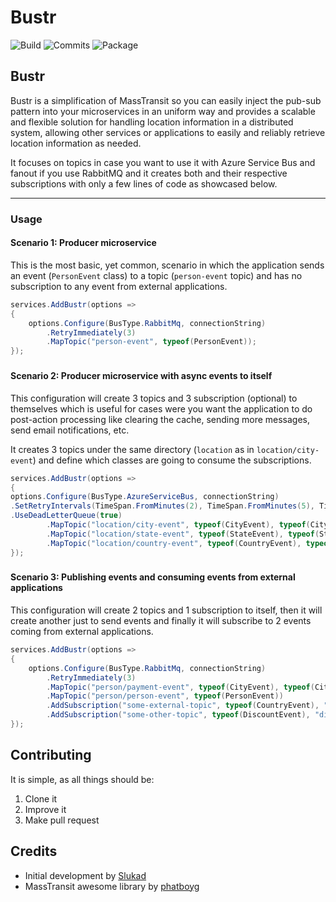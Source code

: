 # Bustr

![Build](https://img.shields.io/github/actions/workflow/status/Matozap/Bustr/build.yml?style=for-the-badge&logo=github&color=0D7EBF)
![Commits](https://img.shields.io/github/last-commit/Matozap/Bustr?style=for-the-badge&logo=github&color=0D7EBF)
![Package](https://img.shields.io/nuget/dt/bustr?style=for-the-badge&logo=nuget&color=0D7EBF)


## Bustr

Bustr is a simplification of MassTransit so you can easily inject the pub-sub pattern into your microservices in an uniform way and 
provides a scalable and flexible solution for handling location information in a distributed system, allowing other services or applications to easily and reliably retrieve location information as needed.

It focuses on topics in case you want to use it with Azure Service Bus and fanout if you use RabbitMQ and it creates both and their respective subscriptions with only a few lines of code 
as showcased below.

------------------------------

### Usage

#### Scenario 1: Producer microservice 

This is the most basic, yet common, scenario in which the application sends an event (`PersonEvent` class) to a topic (`person-event` topic) and has
no subscription to any event from external applications.

```csharp
services.AddBustr(options =>
{
    options.Configure(BusType.RabbitMq, connectionString)
        .RetryImmediately(3)
        .MapTopic("person-event", typeof(PersonEvent));
});
```

###

#### Scenario 2: Producer microservice with async events to itself

This configuration will create 3 topics and 3 subscription (optional) to themselves which is useful for cases were you want the application
to do post-action processing like clearing the cache, sending more messages, send email notifications, etc.

It creates 3 topics under the same directory (`location` as in `location/city-event`) and define which classes are going to consume the subscriptions.

```csharp
services.AddBustr(options =>
{
options.Configure(BusType.AzureServiceBus, connectionString)
.SetRetryIntervals(TimeSpan.FromMinutes(2), TimeSpan.FromMinutes(5), TimeSpan.FromMinutes(10))
.UseDeadLetterQueue(true)
        .MapTopic("location/city-event", typeof(CityEvent), typeof(CityEventConsumer), "self.city.location.service")
        .MapTopic("location/state-event", typeof(StateEvent), typeof(StateEventConsumer), "self.state.location.service")
        .MapTopic("location/country-event", typeof(CountryEvent), typeof(CountryEventConsumer), "self.country.location.service");
});
```

###

#### Scenario 3: Publishing events and consuming events from external applications

This configuration will create 2 topics and 1 subscription to itself, then it will create another just to send events and finally it will subscribe to 2 
events coming from external applications.

```csharp
services.AddBustr(options =>
{
    options.Configure(BusType.RabbitMq, connectionString)
        .RetryImmediately(3)
        .MapTopic("person/payment-event", typeof(CityEvent), typeof(CityEventConsumer), "self.person.service")
        .MapTopic("person/person-event", typeof(PersonEvent))
        .AddSubscription("some-external-topic", typeof(CountryEvent), "census-person-service")
        .AddSubscription("some-other-topic", typeof(DiscountEvent), "discount-person-service");
});
```

###

## Contributing

It is simple, as all things should be:

1. Clone it
2. Improve it
3. Make pull request

## Credits

- Initial development by [Slukad](https://github.com/Slukad)
- MassTransit awesome library by [phatboyg](https://github.com/phatboyg)
